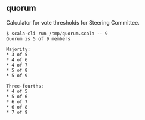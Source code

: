 ## quorum

Calculator for vote thresholds for Steering Committee.

```console
$ scala-cli run /tmp/quorum.scala -- 9
Quorum is 5 of 9 members

Majority:
* 3 of 5
* 4 of 6
* 4 of 7
* 5 of 8
* 5 of 9

Three-fourths:
* 4 of 5
* 5 of 6
* 6 of 7
* 6 of 8
* 7 of 9
```
